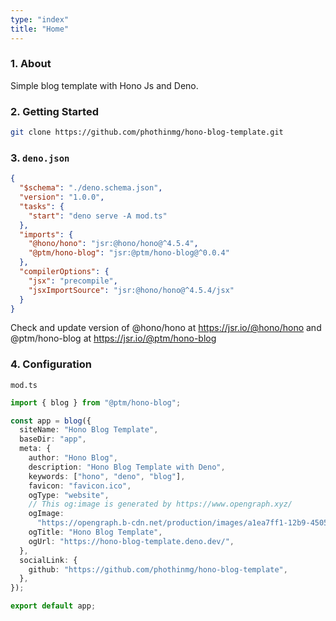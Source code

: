 ```yaml
---
type: "index"
title: "Home"
---
```


### 1. About

Simple blog template with Hono Js and Deno.

### 2. Getting Started

```bash
git clone https://github.com/phothinmg/hono-blog-template.git
```

### 3. `deno.json`

```json
{
  "$schema": "./deno.schema.json",
  "version": "1.0.0",
  "tasks": {
    "start": "deno serve -A mod.ts"
  },
  "imports": {
    "@hono/hono": "jsr:@hono/hono@^4.5.4",
    "@ptm/hono-blog": "jsr:@ptm/hono-blog@^0.0.4"
  },
  "compilerOptions": {
    "jsx": "precompile",
    "jsxImportSource": "jsr:@hono/hono@^4.5.4/jsx"
  }
}
```

Check and update version of @hono/hono at https://jsr.io/@hono/hono and @ptm/hono-blog at https://jsr.io/@ptm/hono-blog

### 4. Configuration

`mod.ts`

```ts
import { blog } from "@ptm/hono-blog";

const app = blog({
  siteName: "Hono Blog Template",
  baseDir: "app",
  meta: {
    author: "Hono Blog",
    description: "Hono Blog Template with Deno",
    keywords: ["hono", "deno", "blog"],
    favicon: "favicon.ico",
    ogType: "website",
    // This og:image is generated by https://www.opengraph.xyz/
    ogImage:
      "https://opengraph.b-cdn.net/production/images/a1ea7ff1-12b9-4505-9f6e-2e9a119badf8.png?token=4mnJrVq4kMMlG2GMzBGRIj4S5DHq81C3BS6owMZYgWY&height=960&width=1200&expires=33259066794",
    ogTitle: "Hono Blog Template",
    ogUrl: "https://hono-blog-template.deno.dev/",
  },
  socialLink: {
    github: "https://github.com/phothinmg/hono-blog-template",
  },
});

export default app;

```
